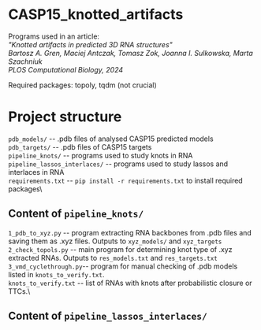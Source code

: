 # CASP15_knotted_artifacts
Programs used in an article:\
*"Knotted artifacts in predicted 3D RNA structures"\
Bartosz A. Gren, Maciej Antczak, Tomasz Zok, Joanna I. Sulkowska, Marta Szachniuk\
PLOS Computational Biology, 2024*

Required packages: topoly, tqdm (not crucial)

# Project structure
`pdb_models/` -- .pdb files of analysed CASP15 predicted models\
`pdb_targets/` -- .pdb files of CASP15 targets\
`pipeline_knots/` -- programs used to study knots in RNA\
`pipeline_lassos_interlaces/` -- programs used to study lassos and interlaces in RNA\
`requirements.txt` -- `pip install -r requirements.txt` to install required packages\

## Content of `pipeline_knots/`
`1_pdb_to_xyz.py` -- program extracting RNA backbones from .pdb files and saving them as .xyz files. Outputs to `xyz_models/` and `xyz_targets`\
`2_check_topols.py` -- main program for determining knot type of .xyz extracted RNAs. Outputs to `res_models.txt` and `res_targets.txt`\
`3_vmd_cyclethrough.py`-- program for manual checking of .pdb models listed in `knots_to_verify.txt`.\
`knots_to_verify.txt` -- list of RNAs with knots after probabilistic closure or TTCs.\

## Content of `pipeline_lassos_interlaces/`


